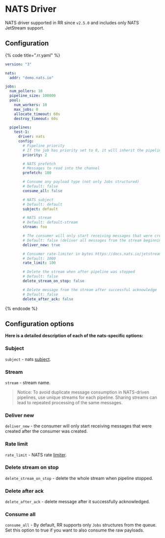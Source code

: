 # NATS Driver

NATS driver supported in RR since `v2.5.0` and includes only NATS JetStream support.

## Configuration

{% code title=".rr.yaml" %}

```yaml .rr.yaml
version: "3"

nats:
  addr: "demo.nats.io"

jobs:
  num_pollers: 10
  pipeline_size: 100000
  pool:
    num_workers: 10
    max_jobs: 0
    allocate_timeout: 60s
    destroy_timeout: 60s

  pipelines:
    test-1:
      driver: nats
      config:
        # Pipeline priority
        # If the job has priority set to 0, it will inherit the pipeline's priority. Default: 10.
        priority: 2

        # NATS prefetch
        # Messages to read into the channel
        prefetch: 100

        # Consume any payload type (not only Jobs structured)
        # Default: false
        consume_all: false

        # NATS subject
        # Default: default
        subject: default

        # NATS stream
        # Default: default-stream
        stream: foo

        # The consumer will only start receiving messages that were created after the consumer was created
        # Default: false (deliver all messages from the stream beginning)
        deliver_new: true

        # Consumer rate-limiter in bytes https://docs.nats.io/jetstream/concepts/consumers#ratelimit
        # Default: 1000
        rate_limit: 100

        # Delete the stream when after pipeline was stopped
        # Default: false
        delete_stream_on_stop: false

        # Delete message from the stream after successful acknowledge
        # Default: false
        delete_after_ack: false
```

{% endcode %}

## Configuration options

**Here is a detailed description of each of the nats-specific options:**

### Subject

`subject` - nats [subject](https://docs.nats.io/nats-concepts/subjects).

### Stream

`stream` - stream name.

> Notice: To avoid duplicate message consumption in NATS-driven pipelines, use unique streams for each pipeline. Sharing streams can lead to repeated processing of the same messages.

### Deliver new

`deliver_new` - the consumer will only start receiving messages that were created after the consumer was created.

### Rate limit

`rate_limit` - NATS rate [limiter](https://docs.nats.io/jetstream/concepts/consumers#ratelimit).

### Delete stream on stop

`delete_stream_on_stop` - delete the whole stream when pipeline stopped.

### Delete after ack

`delete_after_ack` - delete message after it successfully acknowledged.

### Consume all

`consume_all` - By default, RR supports only `Jobs` structures from the queue. Set this option to true if you want to
also consume the raw payloads.
